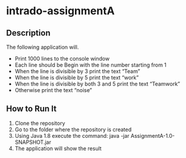 # intrado-assignmentA

## Description

The following application will.
* Print 1000 lines to the console window
* Each line should be Begin with the line number starting from 1
* When the line is divisible by 3 print the text “Team”
* When the line is divisible by 5 print the text “work”
* When the line is divisible by both 3 and 5 print the text “Teamwork”
* Otherwise print the text “noise”

## How to Run It

1. Clone the repository
2. Go to the folder where the repository is created
3. Using Java 1.8 execute the command: java -jar AssignmentA-1.0-SNAPSHOT.jar
4. The application will show the result
